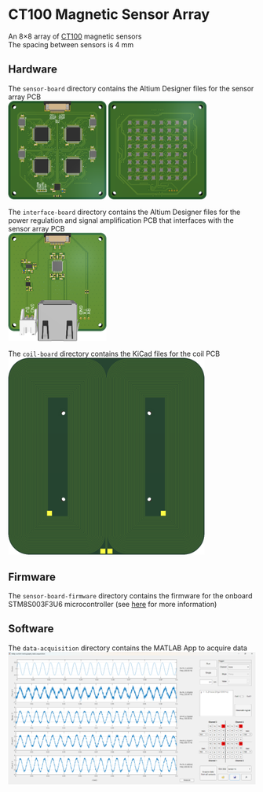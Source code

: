 # CT100 Magnetic Sensor Array

An 8×8 array of [CT100](https://www.allegromicro.com/-/media/files/datasheets/ct100-datasheet.pdf) magnetic sensors\
The spacing between sensors is 4 mm

## Hardware

The `sensor-board` directory contains the Altium Designer files for the sensor array PCB\
<img src="figures/sensor-board-top.png" width=200>
<img src="figures/sensor-board-bot.png" width=200>

The `interface-board` directory contains the Altium Designer files for the power regulation and signal amplification PCB that interfaces with the sensor array PCB\
<img src="figures/interface-board.png" width=200>

The `coil-board` directory contains the KiCad files for the coil PCB\
<img src="figures/coil-board.png" width=400>

## Firmware

The `sensor-board-firmware` directory contains the firmware for the onboard STM8S003F3U6 microcontroller (see [here](sensor-board-firmware/README.md) for more information)


## Software

The `data-acquisition` directory contains the MATLAB App to acquire data\
![](figures/data-acquisition.png)